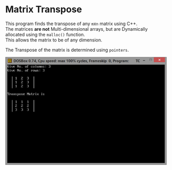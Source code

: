 # Matrix Transpose

This program finds the transpose of any `m`x`n` matrix using C++.  
The matrices **are not** Multi-dimensional arrays, but are Dynamically allocated using the `malloc()` function.  
This allows the matrix to be of any dimension.  
  
The Transpose of the matrix is determined using `pointers`.

![First Screenshot](https://github.com/LordZed400/Matrix-Transpose/blob/master/Using%20Pointer/Screenshots/Screenshot-2.png "Screenshot 1")
